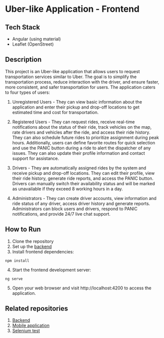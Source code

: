 # Uber-like Application - Frontend

## Tech Stack
- Angular (using material)
- Leaflet (OpenStreet)

## Description

This project is an Uber-like application that allows users to request transportation services similar to Uber. The goal is to simplify the transportation process, reduce interaction with the driver, and ensure faster, more consistent, and safer transportation for users. The application caters to four types of users:

1. Unregistered Users - They can view basic information about the application and enter their pickup and drop-off locations to get estimated time and cost for transportation.

2. Registered Users - They can request rides, receive real-time notifications about the status of their ride, track vehicles on the map, rate drivers and vehicles after the ride, and access their ride history. They can also schedule future rides to prioritize assignment during peak hours. Additionally, users can define favorite routes for quick selection and use the PANIC button during a ride to alert the dispatcher of any issues. They can also update their profile information and contact support for assistance.

3. Drivers - They are automatically assigned rides by the system and receive pickup and drop-off locations. They can edit their profile, view their ride history, generate ride reports, and access the PANIC button. Drivers can manually switch their availability status and will be marked as unavailable if they exceed 8 working hours in a day.

4. Administrators - They can create driver accounts, view information and ride status of any driver, access driver history and generate reports. Administrators can block users and drivers, respond to PANIC notifications, and provide 24/7 live chat support.

## How to Run

1. Clone the repository
2. Set up the [backend](https://github.com/VukRadmilovic/uber-like-backend) 
3. Install frontend dependencies:
```
npm install
```
4. Start the frontend development server:
```
ng serve
```
5. Open your web browser and visit http://localhost:4200 to access the application.

## Related repositories
1. [Backend](https://github.com/VukRadmilovic/uber-like-backend)
2. [Mobile application](https://github.com/VukRadmilovic/uber-like-mobile-app)
3. [Selenium test](https://github.com/VukRadmilovic/uber-like-selenium)
